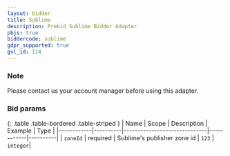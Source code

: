 ```yaml
---
layout: bidder
title: Sublime
description: Prebid Sublime Bidder Adapter
pbjs: true
biddercode: sublime
gdpr_supported: true
gvl_id: 114
---
```


### Note

Please contact us your account manager before using this adapter.


### Bid params

{: .table .table-bordered .table-striped }
| Name       | Scope    | Description                  | Example    | Type     |
|------------|----------|------------------------------|------------|----------|
| `zoneId`   | required | Sublime's publisher zone id  | `123`      | `integer`|
